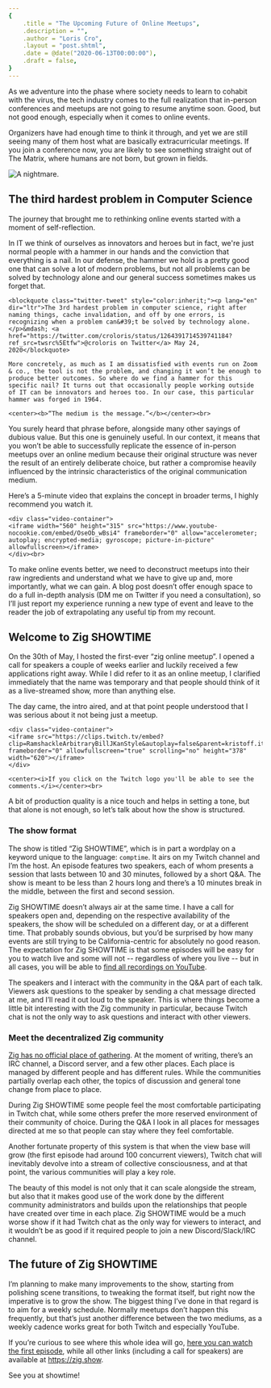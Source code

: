```yaml
---
{
    .title = "The Upcoming Future of Online Meetups",
    .description = "",
    .author = "Loris Cro",
    .layout = "post.shtml",
    .date = @date("2020-06-13T00:00:00"),
    .draft = false,
}
---
```


As we adventure into the phase where society needs to learn to cohabit with the virus, the tech industry comes to the full realization that in-person conferences and meetups are not going to resume anytime soon. Good, but not good enough, especially when it comes to online events.

Organizers have had enough time to think it through, and yet we are still seeing many of them host what are basically extracurricular meetings. If you join a conference now, you are likely to see something straight out of The Matrix, where humans are not born, but grown in fields. 

![A nightmare.](nightmare.PNG "Yes, meetups and conferences are also about social interaction, but not like this.")


## The third hardest problem in Computer Science
The journey that brought me to rethinking online events started with a moment of self-reflection. 

In IT we think of ourselves as innovators and heroes but in fact, we're just normal people with a hammer in our hands and the conviction that everything is a nail. In our defense, the hammer we hold is a pretty good one that can solve a lot of modern problems, but not all problems can be solved by technology alone and our general success sometimes makes us forget that.

```=html
<blockquote class="twitter-tweet" style="color:inherit;"><p lang="en" dir="ltr">The 3rd hardest problem in computer science, right after naming things, cache invalidation, and off by one errors, is recognizing when a problem can&#39;t be solved by technology alone.</p>&mdash; <a href="https://twitter.com/croloris/status/1264391714539741184?ref_src=twsrc%5Etfw">@croloris on Twitter</a> May 24, 2020</blockquote>

More concretely, as much as I am dissatisfied with events run on Zoom & co., the tool is not the problem, and changing it won’t be enough to produce better outcomes. So where do we find a hammer for this specific nail? It turns out that occasionally people working outside of IT can be innovators and heroes too. In our case, this particular hammer was forged in 1964.

<center><b>“The medium is the message.”</b></center><br> 
```


You surely heard that phrase before, alongside many other sayings of dubious value. But this one is genuinely useful. In our context, it means that you won’t be able to successfully replicate the essence of in-person meetups over an online medium because their original structure was never the result of an entirely deliberate choice, but rather a compromise heavily influenced by the intrinsic characteristics of the original communication medium.

Here’s a 5-minute video that explains the concept in broader terms, I highly recommend you watch it.

```=html
<div class="video-container">
<iframe width="560" height="315" src="https://www.youtube-nocookie.com/embed/OseOb_wBsi4" frameborder="0" allow="accelerometer; autoplay; encrypted-media; gyroscope; picture-in-picture" allowfullscreen></iframe>
</div><br>
```

To make online events better, we need to deconstruct meetups into their raw ingredients and understand what we have to give up and, more importantly, what we can gain. A blog post doesn’t offer enough space to do a full in-depth analysis (DM me on Twitter if you need a consultation), so I’ll just report my experience running a new type of event and leave to the reader the job of extrapolating any useful tip from my recount.

## Welcome to Zig SHOWTIME
On the 30th of May, I hosted the first-ever “zig online meetup”. I opened a call for speakers a couple of weeks earlier and luckily received a few applications right away. While I did refer to it as an online meetup, I clarified immediately that the name was temporary and that people should think of it as a live-streamed show, more than anything else.

The day came, the intro aired, and at that point people understood that I was serious about it not being just a meetup.


```=html
<div class="video-container">
<iframe src="https://clips.twitch.tv/embed?clip=RamshackleArbitraryBillJKanStyle&autoplay=false&parent=kristoff.it" frameborder="0" allowfullscreen="true" scrolling="no" height="378" width="620"></iframe>
</div>

<center><i>If you click on the Twitch logo you'll be able to see the comments.</i></center><br>
```

A bit of production quality is a nice touch and helps in setting a tone, but that alone is not enough, so let’s talk about how the show is structured.

### The show format
The show is titled “Zig SHOWTIME”, which is in part a wordplay on a keyword unique to the language: `comptime`. It airs on my Twitch channel and I’m the host. An episode features two speakers, each of whom presents a session that lasts between 10 and 30 minutes, followed by a short Q&A. The show is meant to be less than 2 hours long and there’s a 10 minutes break in the middle, between the first and second session.

Zig SHOWTIME doesn’t always air at the same time. I have a call for speakers open and, depending on the respective availability of the speakers, the show will be scheduled on a different day, or at a different time. That probably sounds obvious, but you’d be surprised by how many events are still trying to be California-centric for absolutely no good reason. The expectation for Zig SHOWTIME is that some episodes will be easy for you to watch live and some will not -- regardless of where you live -- but in all cases, you will be able to [find all recordings on YouTube](https://www.youtube.com/channel/UC2EQzAewrC10KCDFSS4j-zA).

The speakers and I interact with the community in the Q&A part of each talk. Viewers ask questions to the speaker by sending a chat message directed at me, and I’ll read it out loud to the speaker. This is where things become a little bit interesting with the Zig community in particular, because Twitch chat is not the only way to ask questions and interact with other viewers.

### Meet the decentralized Zig community
[Zig has no official place of gathering](https://github.com/ziglang/zig/wiki/Community). At the moment of writing, there’s an IRC channel, a Discord server, and a few other places. Each place is managed by different people and has different rules. While the communities partially overlap each other, the topics of discussion and general tone change from place to place.

During Zig SHOWTIME some people feel the most comfortable participating in Twitch chat, while some others prefer the more reserved environment of their community of choice. During the Q&A I look in all places for messages directed at me so that people can stay where they feel comfortable.

Another fortunate property of this system is that when the view base will grow (the first episode had around 100 concurrent viewers), Twitch chat will inevitably devolve into a stream of collective consciousness, and at that point, the various communities will play a key role. 

The beauty of this model is not only that it can scale alongside the stream, but also that it makes good use of the work done by the different community administrators and builds upon the relationships that people have created over time in each place. Zig SHOWTIME would be a much worse show if it had Twitch chat as the only way for viewers to interact, and it wouldn’t be as good if it required people to join a new Discord/Slack/IRC channel.

## The future of Zig SHOWTIME
I’m planning to make many improvements to the show, starting from polishing scene transitions, to tweaking the format itself, but right now the imperative is to grow the show. The biggest thing I’ve done in that regard is to aim for a weekly schedule. Normally meetups don’t happen this frequently, but that’s just another difference between the two mediums, as a weekly cadence works great for both Twitch and especially YouTube.

If you’re curious to see where this whole idea will go, [here you can watch the first episode](https://youtu.be/Unq712gqu2U), while all other links (including a call for speakers) are available at https://zig.show. 

See you at showtime!











